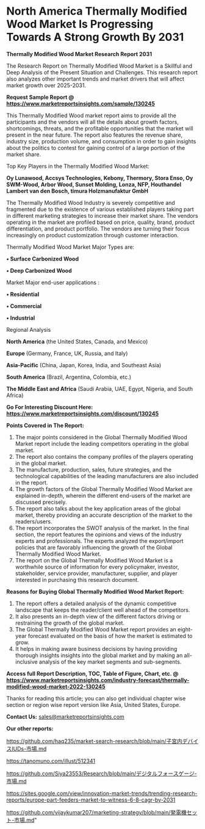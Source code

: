 # North America Thermally Modified Wood Market Is Progressing Towards A Strong Growth By 2031

<strong>Thermally Modified Wood Market Research Report 2031</strong>

The Research Report on Thermally Modified Wood Market is a Skillful and Deep Analysis of the Present Situation and Challenges. This research report also analyzes other important trends and market drivers that will affect market growth over 2025-2031.

<strong>Request Sample Report @ <a href=https://www.marketreportsinsights.com/sample/130245>https://www.marketreportsinsights.com/sample/130245</a></strong>

This Thermally Modified Wood market report aims to provide all the participants and the vendors will all the details about growth factors, shortcomings, threats, and the profitable opportunities that the market will present in the near future. The report also features the revenue share, industry size, production volume, and consumption in order to gain insights about the politics to contest for gaining control of a large portion of the market share.

Top Key Players in the Thermally Modified Wood Market:

<strong>Oy Lunawood, Accsys Technologies, Kebony, Thermory, Stora Enso, Oy SWM-Wood, Arbor Wood, Sunset Molding, Lonza, NFP, Houthandel Lambert van den Bosch, timura Holzmanufaktur GmbH</strong>

The Thermally Modified Wood Industry is severely competitive and fragmented due to the existence of various established players taking part in different marketing strategies to increase their market share. The vendors operating in the market are profiled based on price, quality, brand, product differentiation, and product portfolio. The vendors are turning their focus increasingly on product customization through customer interaction.

Thermally Modified Wood Market Major Types are:

<strong>• Surface Carbonized Wood

• Deep Carbonized Wood</strong>

Market Major end-user applications :

<strong>• Residential

• Commercial

• Industrial</strong>

Regional Analysis

</u><strong><b>North America</b></strong> (the United States, Canada, and Mexico)

<strong><b>Europe </b></strong>(Germany, France, UK, Russia, and Italy)

<strong><b>Asia-Pacific</b></strong> (China, Japan, Korea, India, and Southeast Asia)

<strong><b>South America</b></strong> (Brazil, Argentina, Colombia, etc.)

<strong><b>The Middle East and Africa</b></strong> (Saudi Arabia, UAE, Egypt, Nigeria, and South Africa)

<strong>Go For Interesting Discount Here: <a href=https://www.marketreportsinsights.com/discount/130245>https://www.marketreportsinsights.com/discount/130245</a></strong>

<strong>Points Covered in The Report:</strong>
<ol>
  <li>The major points considered in the Global Thermally Modified Wood Market report include the leading competitors operating in the global market.</li>
  <li>The report also contains the company profiles of the players operating in the global market.</li>
  <li>The manufacture, production, sales, future strategies, and the technological capabilities of the leading manufacturers are also included in the report.</li>
  <li>The growth factors of the Global Thermally Modified Wood Market are explained in-depth, wherein the different end-users of the market are discussed precisely.</li>
  <li>The report also talks about the key application areas of the global market, thereby providing an accurate description of the market to the readers/users.</li>
  <li>The report incorporates the SWOT analysis of the market. In the final section, the report features the opinions and views of the industry experts and professionals. The experts analyzed the export/import policies that are favorably influencing the growth of the Global Thermally Modified Wood Market.</li>
  <li>The report on the Global Thermally Modified Wood Market is a worthwhile source of information for every policymaker, investor, stakeholder, service provider, manufacturer, supplier, and player interested in purchasing this research document.</li>
</ol>
<strong>Reasons for Buying Global Thermally Modified Wood Market Report:</strong>

<ol>
  <li>The report offers a detailed analysis of the dynamic competitive landscape that keeps the reader/client well ahead of the competitors.</li>
  <li>It also presents an in-depth view of the different factors driving or restraining the growth of the global market.</li>
  <li>The Global Thermally Modified Wood Market report provides an eight-year forecast evaluated on the basis of how the market is estimated to grow.</li>
  <li>It helps in making aware business decisions by having providing thorough insights insights into the global market and by making an all-inclusive analysis of the key market segments and sub-segments.</li>
</ol>
<strong>Access full Report Description, TOC, Table of Figure, Chart, etc. @ <a href=https://www.marketreportsinsights.com/industry-forecast/thermally-modified-wood-market-2022-130245>https://www.marketreportsinsights.com/industry-forecast/thermally-modified-wood-market-2022-130245</a></strong>


Thanks for reading this article; you can also get individual chapter wise section or region wise report version like Asia, United States, Europe.

<strong>Contact Us:</strong>
sales@marketreportsinsights.com

<strong>Our other reports:</strong>

<a href=https://github.com/haq235/market-search-research/blob/main/子宮内デバイスIUDs-市場.md>https://github.com/haq235/market-search-research/blob/main/子宮内デバイスIUDs-市場.md</a>

<a href=https://tanomuno.com/illust/512341>https://tanomuno.com/illust/512341</a>

<a href=https://github.com/Siya23553/Research/blob/main/デジタルフォースゲージ-市場.md>https://github.com/Siya23553/Research/blob/main/デジタルフォースゲージ-市場.md</a>

<a href=https://sites.google.com/view/innovation-market-trends/trending-research-reports/europe-part-feeders-market-to-witness-6-8-cagr-by-2031>https://sites.google.com/view/innovation-market-trends/trending-research-reports/europe-part-feeders-market-to-witness-6-8-cagr-by-2031</a>

<a href=https://github.com/vijaykumar207/marketing-strategy/blob/main/発電機セット-市場.md>https://github.com/vijaykumar207/marketing-strategy/blob/main/発電機セット-市場.md</a>"
